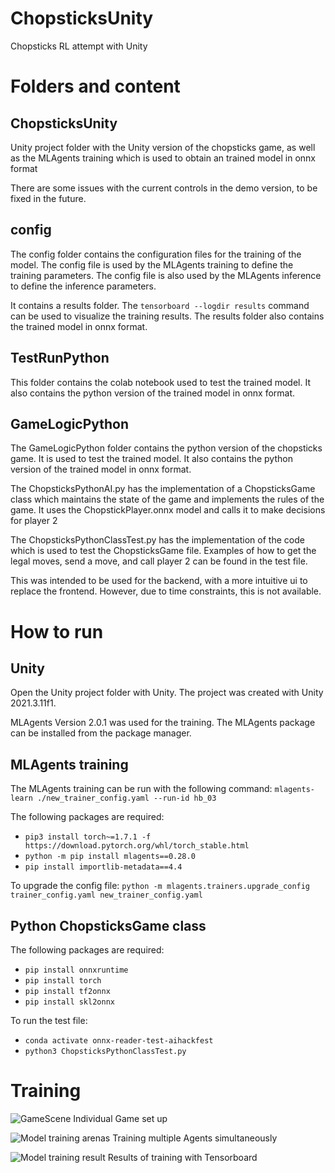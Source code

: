 # ChopsticksUnity

Chopsticks RL attempt with Unity

# Folders and content

## ChopsticksUnity

Unity project folder with the Unity version of the chopsticks game, as well as the MLAgents training which is used to obtain an trained model in onnx format

There are some issues with the current controls in the demo version, to be fixed in the future.

## config

The config folder contains the configuration files for the training of the model. The config file is used by the MLAgents training to define the training parameters. The config file is also used by the MLAgents inference to define the inference parameters.

It contains a results folder. The `tensorboard --logdir results` command can be used to visualize the training results. The results folder also contains the trained model in onnx format.

## TestRunPython

This folder contains the colab notebook used to test the trained model. It also contains the python version of the trained model in onnx format.

## GameLogicPython

The GameLogicPython folder contains the python version of the chopsticks game. It is used to test the trained model. It also contains the python version of the trained model in onnx format.

The ChopsticksPythonAI.py has the implementation of a ChopsticksGame class which maintains the state of the game and implements the rules of the game. It uses the ChopstickPlayer.onnx model and calls it to make decisions for player 2

The ChopsticksPythonClassTest.py has the implementation of the code which is used to test the ChopsticksGame file. Examples of how to get the legal moves, send a move, and call player 2 can be found in the test file.

This was intended to be used for the backend, with a more intuitive ui to replace the frontend. However, due to time constraints, this is not available.

# How to run

## Unity

Open the Unity project folder with Unity. The project was created with Unity 2021.3.11f1.

MLAgents Version 2.0.1 was used for the training. The MLAgents package can be installed from the package manager.

## MLAgents training

The MLAgents training can be run with the following command:
`mlagents-learn ./new_trainer_config.yaml --run-id hb_03`

The following packages are required:

- `pip3 install torch~=1.7.1 -f https://download.pytorch.org/whl/torch_stable.html`
- `python -m pip install mlagents==0.28.0`
- `pip install importlib-metadata==4.4`

To upgrade the config file:
`python -m mlagents.trainers.upgrade_config trainer_config.yaml new_trainer_config.yaml`

## Python ChopsticksGame class

The following packages are required:

- `pip install onnxruntime`
- `pip install torch`
- `pip install tf2onnx`
- `pip install skl2onnx`

To run the test file:

- `conda activate onnx-reader-test-aihackfest`
- `python3 ChopsticksPythonClassTest.py`

# Training

![GameScene](https://github.com/aihackfest2023/ChopsticksUnity/assets/53657436/c494ba45-527d-44a6-8da0-1869872c55dc)
Individual Game set up

![Model training arenas](https://github.com/aihackfest2023/ChopsticksUnity/assets/53657436/78c77166-5cfe-492e-b456-9e0c150f92fe)
Training multiple Agents simultaneously

![Model training result](https://github.com/aihackfest2023/ChopsticksUnity/assets/53657436/770cce04-a97f-4610-bc91-ab8a23b04041)
Results of training with Tensorboard
